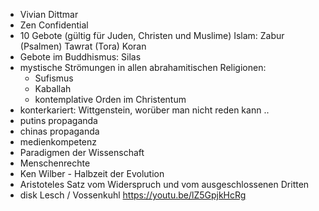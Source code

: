 -   Vivian Dittmar
-   Zen Confidential
-   10 Gebote (gültig für Juden, Christen und Muslime) Islam: Zabur (Psalmen)
    Tawrat (Tora) Koran
-   Gebote im Buddhismus: Silas
-   mystische Strömungen in allen abrahamitischen Religionen:
    -   Sufismus
    -   Kaballah
    -   kontemplative Orden im Christentum
-   konterkariert: Wittgenstein, worüber man nicht reden kann ..
-   putins propaganda
-   chinas propaganda
-   medienkompetenz
-   Paradigmen der Wissenschaft
-   Menschenrechte
-   Ken Wilber - Halbzeit der Evolution
-   Aristoteles Satz vom Widerspruch und vom ausgeschlossenen Dritten
-   disk Lesch / Vossenkuhl <https://youtu.be/lZ5GpjkHcRg>
